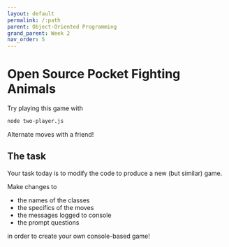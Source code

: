 ```yaml
---
layout: default
permalink: /:path
parent: Object-Oriented Programming
grand_parent: Week 2
nav_order: 5
---
```


# Open Source Pocket Fighting Animals

Try playing this game with

```sh
node two-player.js
```

Alternate moves with a friend!

## The task

Your task today is to modify the code to produce a new (but similar) game.

Make changes to

- the names of the classes
- the specifics of the moves
- the messages logged to console
- the prompt questions

in order to create your own console-based game!
